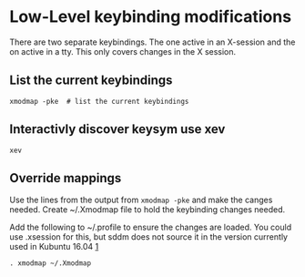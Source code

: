 # Low-Level keybinding modifications

There are two separate keybindings.
The one active in an X-session and the on active in a tty.
This only covers changes in the X session.

## List the current keybindings

````shell
xmodmap -pke  # list the current keybindings
````

## Interactivly discover keysym use xev
````shell
xev 
````

## Override mappings

Use the lines from the output from `xmodmap -pke` and make the canges needed.
Create ~/.Xmodmap file to hold the keybinding changes needed.

Add the following to ~/.profile to ensure the changes are loaded.
You could use .xsession for this, but sddm does not source it in the version currently used in Kubuntu 16.04 [1][1]

````
. xmodmap ~/.Xmodmap

````


[1]: https://github.com/sddm/sddm/issues/647
